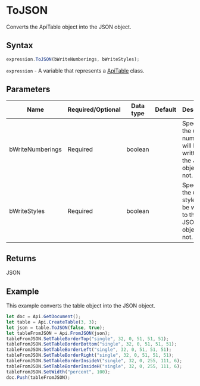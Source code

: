 # ToJSON

Converts the ApiTable object into the JSON object.

## Syntax

```javascript
expression.ToJSON(bWriteNumberings, bWriteStyles);
```

`expression` - A variable that represents a [ApiTable](../ApiTable.md) class.

## Parameters

| **Name** | **Required/Optional** | **Data type** | **Default** | **Description** |
| ------------- | ------------- | ------------- | ------------- | ------------- |
| bWriteNumberings | Required | boolean |  | Specifies if the used numberings will be written to the JSON object or not. |
| bWriteStyles | Required | boolean |  | Specifies if the used styles will be written to the JSON object or not. |

## Returns

JSON

## Example

This example converts the table object into the JSON object.

```javascript editor-docx
let doc = Api.GetDocument();
let table = Api.CreateTable(3, 3);
let json = table.ToJSON(false, true);
let tableFromJSON = Api.FromJSON(json);
tableFromJSON.SetTableBorderTop("single", 32, 0, 51, 51, 51);
tableFromJSON.SetTableBorderBottom("single", 32, 0, 51, 51, 51);
tableFromJSON.SetTableBorderLeft("single", 32, 0, 51, 51, 51);
tableFromJSON.SetTableBorderRight("single", 32, 0, 51, 51, 51);
tableFromJSON.SetTableBorderInsideV("single", 32, 0, 255, 111, 6);
tableFromJSON.SetTableBorderInsideH("single", 32, 0, 255, 111, 6);
tableFromJSON.SetWidth("percent", 100);
doc.Push(tableFromJSON);
```

